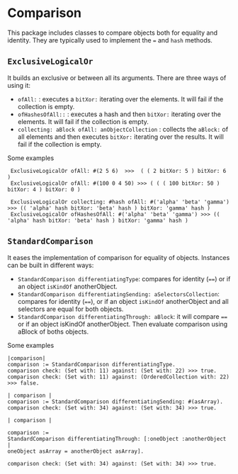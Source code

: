 # Comparison

This package includes classes to compare objects both for equality and identity. They are typically used to implement the `=` and `hash` methods.

## `ExclusiveLogicalOr` 
It builds an exclusive or between all its arguments. There are three ways of using it: 
- `ofAll:` : executes a `bitXor:` iterating over the elements. It will fail if the collection is empty.
- `ofHashesOfAll::` : executes a hash and then `bitXor:` iterating over the elements. It will fail if the collection is empty.
- `collecting: aBlock ofAll: anObjectCollection` : collects the `aBlock:` of all elements and then executes `bitXor:` iterating over the results. It will fail if the collection is empty.

Some examples

```smalltalk
 ExclusiveLogicalOr ofAll: #(2 5 6)  >>>  ( ( 2 bitXor: 5 ) bitXor: 6 )
 ExclusiveLogicalOr ofAll: #(100 0 4 50) >>> ( ( ( 100 bitXor: 50 ) bitXor: 4 ) bitXor: 0 )
 
 ExclusiveLogicalOr collecting: #hash ofAll: #('alpha' 'beta' 'gamma') >>> (( 'alpha' hash bitXor: 'beta' hash ) bitXor: 'gamma' hash )
 ExclusiveLogicalOr ofHashesOfAll: #('alpha' 'beta' 'gamma') >>> (( 'alpha' hash bitXor: 'beta' hash ) bitXor: 'gamma' hash ) 
```

## `StandardComparison`
It eases the implementation of comparison for equality of objects. Instances can be built in different ways:

- `StandardComparison differentiatingType`: compares for identity (`==`) or if an object `isKindOf` anotherObject. 
- `StandardComparison differentiatingSending: aSelectorsCollection`: compares for identity (`==`), or if an object `isKindOf` anotherObject and all selectors are equal for both objects.
- `StandardComparison differentiatingThrough: aBlock`: it will compare `==` or if an object isKindOf anotherObject. Then evaluate comparison using aBlock of boths objects.

Some examples

```smalltalk
|comparison|
comparison := StandardComparison differentiatingType.
comparison check: (Set with: 11) against: (Set with: 22) >>> true.
comparison check: (Set with: 11) against: (OrderedCollection with: 22) >>> false.
```

```
| comparison |
comparison := StandardComparison differentiatingSending: #(asArray).
comparison check: (Set with: 34) against: (Set with: 34) >>> true.

```

```
| comparison |

comparison :=
StandardComparison differentiatingThrough: [:oneObject :anotherObject |
oneObject asArray = anotherObject asArray].

comparison check: (Set with: 34) against: (Set with: 34) >>> true.
```
